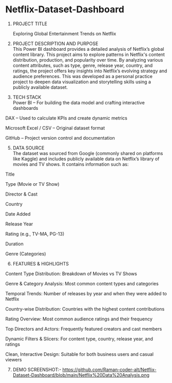 # Netflix-Dataset-Dashboard
1. PROJECT TITLE
   
   Exploring Global Entertainment Trends on Netflix
   
3. PROJECT DESCRIPTION AND PURPOSE   
This Power BI dashboard provides a detailed analysis of Netflix’s global content library. This project aims to explore patterns in Netflix's content distribution, production, and popularity over time. By analyzing various content attributes, such as type, genre, release year, country, and ratings, the project offers key insights into Netflix’s evolving strategy and audience preferences. This was developed as a personal practice project to deepen data visualization and storytelling skills using a publicly available dataset.

4. TECH STACK  
Power BI – For building the data model and crafting interactive dashboards

DAX – Used to calculate KPIs and create dynamic metrics

Microsoft Excel / CSV – Original dataset format

GitHub – Project version control and documentation

5. DATA SOURCE  
The dataset was sourced from Google (commonly shared on platforms like Kaggle) and includes publicly available data on Netflix’s library of movies and TV shows.
It contains information such as:

Title

Type (Movie or TV Show)

Director & Cast

Country

Date Added

Release Year

Rating (e.g., TV-MA, PG-13)

Duration

Genre (Categories)

6. FEATURES & HIGHLIGHTS
   
Content Type Distribution: Breakdown of Movies vs TV Shows

Genre & Category Analysis: Most common content types and categories

Temporal Trends: Number of releases by year and when they were added to Netflix

Country-wise Distribution: Countries with the highest content contributions

Rating Overview: Most common audience ratings and their frequency

Top Directors and Actors: Frequently featured creators and cast members

Dynamic Filters & Slicers: For content type, country, release year, and ratings

Clean, Interactive Design: Suitable for both business users and casual viewers

7. DEMO SCREENSHOT:- https://github.com/Raman-coder-alt/Netflix-Dataset-Dashboard/blob/main/Netflix%20Data%20Analysis.png



 

